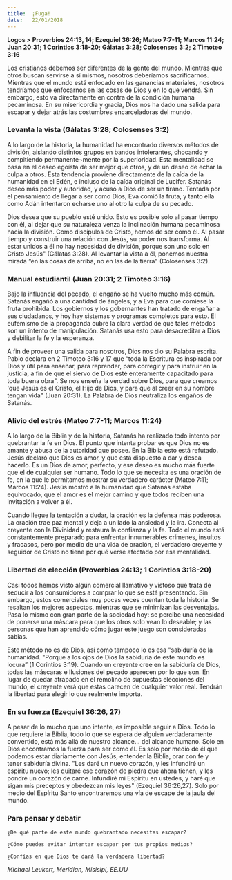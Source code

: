 ```yaml
---
title:  ¡Fuga!
date:   22/01/2018
---
```


**Logos > Proverbios 24:13, 14; Ezequiel 36:26; Mateo 7:7-11; Marcos 11:24; Juan 20:31; 1 Corintios 3:18-20; Gálatas 3:28; Colosenses 3:2; 2 Timoteo 3:16**

Los cristianos debemos ser diferentes de la gente del mundo. Mientras que otros buscan servirse a sí mismos, nosotros deberíamos sacrificarnos. Mientras que el mundo está enfocado en las ganancias materiales, nosotros tendríamos que enfocarnos en las cosas de Dios y en lo que vendrá. Sin embargo, esto va directamente en contra de la condición humana pecaminosa. En su misericordia y gracia, Dios nos ha dado una salida para escapar y dejar atrás las costumbres encarceladoras del mundo. 

### Levanta la vista (Gálatas 3:28; Colosenses 3:2)

A lo largo de la historia, la humanidad ha encontrado diversos métodos de división, aislando distintos grupos en bandos intolerantes, chocando y compitiendo permanente¬mente por la superioridad. Esta mentalidad se basa en el deseo egoísta de ser mejor que otros, y de un deseo de echar la culpa a otros. Esta tendencia proviene directamente de la caída de la humanidad en el Edén, e incluso de la caída original de Lucifer. Satanás deseó más poder y autoridad, y acusó a Dios de ser un tirano. Tentada por el pensamiento de llegar a ser como Dios, Eva comió la fruta, y tanto ella como Adán intentaron echarse uno al otro la culpa de su pecado. 

Dios desea que su pueblo esté unido. Esto es posible solo al pasar tiempo con él, al dejar que su naturaleza venza la inclinación humana pecaminosa hacia la división. Como discípulos de Cristo, hemos de ser como él. Al pasar tiempo y construir una relación con Jesús, su poder nos transforma. Al estar unidos a él no hay necesidad de división, porque son uno solo en Cristo Jesús" (Gálatas 3:28). Al levantar la vista a él, ponemos nuestra mirada “en las cosas de arriba, no en las de la tierra" (Colosenses 3:2). 

### Manual estudiantil (Juan 20:31; 2 Timoteo 3:16)

Bajo la influencia del pecado, el engaño se ha vuelto mucho más común. Satanás engañó a una cantidad de ángeles, y a Eva para que comiese la fruta prohibida. Los gobiernos y los gobernantes han tratado de engañar a sus ciudadanos, y hoy hay sistemas y programas completos para esto. El eufemismo de la propaganda cubre la clara verdad de que tales métodos son un intento de manipulación. Satanás usa esto para desacreditar a Dios y debilitar la fe y la esperanza. 

A fin de proveer una salida para nosotros, Dios nos dio su Palabra escrita. Pablo declara en 2 Timoteo 3:16 y 17 que “toda la Escritura es inspirada por Dios y útil para enseñar, para reprender, para corregir y para instruir en la justicia, a fin de que el siervo de Dios esté enteramente capacitado para toda buena obra". Se nos enseña la verdad sobre Dios, para que creamos 'que Jesús es el Cristo, el Hijo de Dios, y para que al creer en su nombre tengan vida" (Juan 20:31). La Palabra de Dios neutraliza los engaños de Satanás. 

### Alivio del estrés (Mateo 7:7-11; Marcos 11:24)

A lo largo de la Biblia y de la historia, Satanás ha realizado todo intento por quebrantar la fe en Dios. El punto que intenta probar es que Dios no es amante y abusa de la autoridad que posee. En la Biblia esto está refutado. Jesús declaró que Dios es amor, y que está dispuesto a dar y desea hacerlo. Es un Dios de amor, perfecto, y ese deseo es mucho más fuerte que el de cualquier ser humano. Todo lo que se necesita es una oración de fe, en la que le permitamos mostrar su verdadero carácter (Mateo 7:11; Marcos 11:24). Jesús mostró a la humanidad que Satanás estaba equivocado, que el amor es el mejor camino y que todos reciben una invitación a volver a él. 

Cuando llegue la tentación a dudar, la oración es la defensa más poderosa. La oración trae paz mental y deja a un lado la ansiedad y la ira. Conecta al creyente con la Divinidad y restaura la confianza y la fe. Todo el mundo está constantemente preparado para enfrentar innumerables crímenes, insultos y fracasos, pero por medio de una vida de oración, el verdadero creyente y seguidor de Cristo no tiene por qué verse afectado por esa mentalidad. 

### Libertad de elección (Proverbios 24:13; 1 Corintios 3:18-20)

Casi todos hemos visto algún comercial llamativo y vistoso que trata de seducir a los consumidores a comprar lo que se está presentando. Sin embargo, estos comerciales muy pocas veces cuentan toda la historia. Se resaltan los mejores aspectos, mientras que se minimizan las desventajas. Pasa lo mismo con gran parte de la sociedad hoy: se percibe una necesidad de ponerse una máscara para que los otros solo vean lo deseable; y las personas que han aprendido cómo jugar este juego son consideradas sabias. 

Este método no es de Dios, así como tampoco lo es esa "sabiduría de la humanidad. "Porque a los ojos de Dios la sabiduría de este mundo es locura” (1 Corintios 3:19). Cuando un creyente cree en la sabiduría de Dios, todas las máscaras e Ilusiones del pecado aparecen por lo que son. En lugar de quedar atrapado en el remolino de supuestas elecciones del mundo, el creyente verá que estas carecen de cualquier valor real. Tendrán la libertad para elegir lo que realmente importa. 

### En su fuerza (Ezequiel 36:26, 27)

A pesar de lo mucho que uno intente, es imposible seguir a Dios. Todo lo que requiere la Biblia, todo lo que se espera de alguien verdaderamente convertido, está más allá de nuestro alcance... del alcance humano. Solo en Dios encontramos la fuerza para ser como él. Es solo por medio de él que podemos estar diariamente con Jesús, entender la Biblia, orar con fe y tener sabiduría divina. "Les daré un nuevo corazón, y les infundiré un espíritu nuevo; les quitaré ese corazón de piedra que ahora tienen, y les pondré un corazón de carne. Infundiré mi Espíritu en ustedes, y haré que sigan mis preceptos y obedezcan mis leyes" (Ezequiel 36:26,27). Solo por medio del Espíritu Santo encontraremos una vía de escape de la jaula del mundo. 

### Para pensar y debatir

`¿De qué parte de este mundo quebrantado necesitas escapar?`

`¿Cómo puedes evitar intentar escapar por tus propios medios?`

`¿Confías en que Dios te dará la verdadera libertad?`

*Michael Leukert, Meridian, Misisipi, EE.UU*